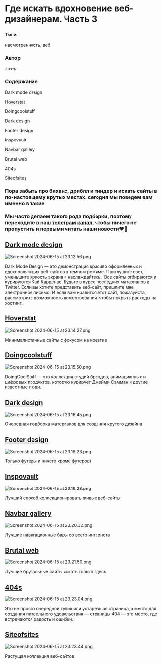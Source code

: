 # Где искать вдохновение веб-дизайнерам. Часть 3

### **Теги**

насмотренность, веб

### **Автор**

Justy

### **Содержание**

Dark mode design

Hoverstat

Doingcoolstuff

Dark design

Footer design

Inspovault

Navbar gallery

Brutal web

404s

Siteofsites

### Пора забыть про биханс, дриблл и тиндер и искать сайты в по-настоящему крутых местах. сегодня мы поведем вам именно в такие

### Мы часто делаем такого рода подборки, поэтому переходите в наш [телеграм канал](https://t.me/justynews), чтобы ничего не пропустить и первыми читать наши новости❤️🫶

## [Dark mode design](https://www.darkmodedesign.com/)

![Screenshot 2024-06-15 at 23.12.56.png](Screenshot_2024-06-15_at_23.12.56.png)

Dark Mode Design — это демонстрация красиво оформленных и вдохновляющих веб-сайтов в темном режиме. Приглушите свет, уменьшите яркость экрана и наслаждайтесь. ‍ Все сайты отбираются и курируются Кай Карденас. Будьте в курсе последних материалов в Twitter. Если вы хотите представить веб-сайт, пришлите мне электронное письмо. И если вам нравится этот сайт, пожалуйста, рассмотрите возможность пожертвования, чтобы покрыть расходы на хостинг.

## [Hoverstat](https://www.hoverstat.es/)

![Screenshot 2024-06-15 at 23.14.27.png](Screenshot_2024-06-15_at_23.14.27.png)

Минималистичные сайты с фокусом на креатив 

## [Doingcoolstuff](https://www.doingcoolstuff.xyz)

![Screenshot 2024-06-15 at 23.15.50.png](Screenshot_2024-06-15_at_23.15.50.png)

DoingCoolStuff — это коллекция студий брендов, анимационных и цифровых продуктов, которую курирует Джейми Сэмман и другие известные люди.

## [Dark design](https://www.dark.design/)

![Screenshot 2024-06-15 at 23.16.45.png](Screenshot_2024-06-15_at_23.16.45.png)

Очередная подборка материалов для создания крутого дизайна 

## [Footer design](https://www.footer.design/)

![Screenshot 2024-06-15 at 23.18.23.png](Screenshot_2024-06-15_at_23.18.23.png)

Только футеры и ничего кроме футеров)

## [Inspovault](https://www.inspovault.com/)

![Screenshot 2024-06-15 at 23.19.28.png](Screenshot_2024-06-15_at_23.19.28.png)

Лучший способ коллекционировать живые веб-сайты 

## [Navbar gallery](https://www.navbar.gallery/)

![Screenshot 2024-06-15 at 23.20.32.png](Screenshot_2024-06-15_at_23.20.32.png)

Лучшие навигационные бары со всего интернета 

## [Brutal web](https://brutalweb.xyz/)

![Screenshot 2024-06-15 at 23.21.50.png](Screenshot_2024-06-15_at_23.21.50.png)

Лучшие брутальные сайты искать только здесь 

## [404s](https://www.404s.design/)

![Screenshot 2024-06-15 at 23.23.04.png](Screenshot_2024-06-15_at_23.23.04.png)

Это не просто очередной тупик или устаревшая страница, а место для создания пиксельного удовольствия — страницы 404 — это место, где встречаются радость и ошибки.

## [Siteofsites](https://www.siteofsites.co/)

![Screenshot 2024-06-15 at 23.23.44.png](Screenshot_2024-06-15_at_23.23.44.png)

Растущая коллекция веб-сайтов